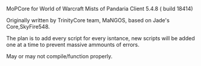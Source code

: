 
  MoPCore for World of Warcraft Mists of Pandaria Client 5.4.8 ( build 18414) 
  
  Originally written by TrinityCore team, MaNGOS, based on Jade's Core,SkyFire548.
  

 The plan is to add every script for every isntance, new scripts will be added one at a time to prevent massive ammounts of errors.

 May or may not compile/function properly.
 